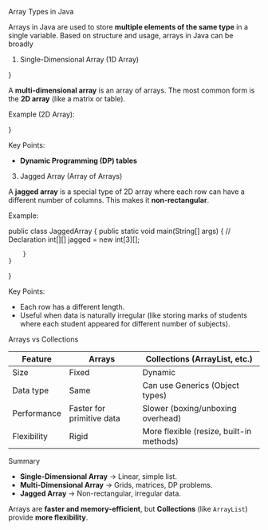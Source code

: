 
 Array Types in Java

Arrays in Java are used to store **multiple elements of the same type** in a single variable. Based on structure and usage, arrays in Java can be broadly 

 1. Single-Dimensional Array (1D Array)

    
}

A **multi-dimensional array** is an array of arrays.
The most common form is the **2D array** (like a matrix or table).

 Example (2D Array):

}

 Key Points:


  * **Dynamic Programming (DP) tables**

 3. Jagged Array (Array of Arrays)

A **jagged array** is a special type of 2D array where each row can have a different number of columns.
This makes it **non-rectangular**.

 Example:

public class JaggedArray {
    public static void main(String[] args) {
        // Declaration
        int[][] jagged = new int[3][];

    

        }
    }
}

 Key Points:

* Each row has a different length.
* Useful when data is naturally irregular (like storing marks of students where each student appeared for different number of subjects).

 Arrays vs Collections

| Feature     | Arrays                    | Collections (ArrayList, etc.)            |
| ----------- | ------------------------- | ---------------------------------------- |
| Size        | Fixed                     | Dynamic                                  |
| Data type   | Same                      | Can use Generics (Object types)          |
| Performance | Faster for primitive data | Slower (boxing/unboxing overhead)        |
| Flexibility | Rigid                     | More flexible (resize, built-in methods) |



 Summary

* **Single-Dimensional Array** → Linear, simple list.
* **Multi-Dimensional Array** → Grids, matrices, DP problems.
* **Jagged Array** → Non-rectangular, irregular data.

Arrays are **faster and memory-efficient**, but **Collections** (like `ArrayList`) provide **more flexibility**.

